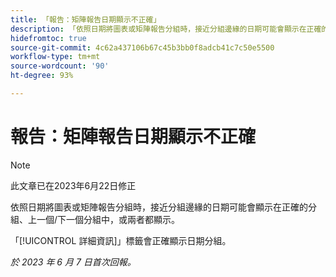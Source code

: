 ```yaml
---
title: 「報告：矩陣報告日期顯示不正確」
description: 「依照日期將圖表或矩陣報告分組時，接近分組邊緣的日期可能會顯示在正確的分組、上一個/下一個分組中，或兩者都顯示。」
hidefromtoc: true
source-git-commit: 4c62a437106b67c45b3bb0f8adcb41c7c50e5500
workflow-type: tm+mt
source-wordcount: '90'
ht-degree: 93%

---
```



# 報告：矩陣報告日期顯示不正確

>[!NOTE]
>
> 此文章已在2023年6月22日修正

依照日期將圖表或矩陣報告分組時，接近分組邊緣的日期可能會顯示在正確的分組、上一個/下一個分組中，或兩者都顯示。

「[!UICONTROL 詳細資訊]」標籤會正確顯示日期分組。

_於 2023 年 6 月 7 日首次回報。_

